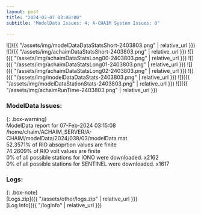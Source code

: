 ```yaml
---
layout: post
title: "2024-02-07 03:00:00"
subtitle: "ModelData Issues: 4; A-CHAIM System Issues: 0"

---
```


![]({{ "/assets/img/modelDataDataStatsShort-2403803.png" | relative_url }})
![]({{ "/assets/img/achaimDataStatsShort-2403803.png" | relative_url }})
![]({{ "/assets/img/achaimDataStatsLong00-2403803.png" | relative_url }})
![]({{ "/assets/img/achaimDataStatsLong01-2403803.png" | relative_url }})
![]({{ "/assets/img/achaimDataStatsLong02-2403803.png" | relative_url }})
![]({{ "/assets/img/modelDataDataStats-2403803.png" | relative_url }})
![]({{ "/assets/img/modelDataStationStats-2403803.png" | relative_url }})
![]({{ "/assets/img/achaimRunTime-2403803.png" | relative_url }})


### ModelData Issues:  
  
{: .box-warning}  
 ModelData report for 07-Feb-2024 03:15:08   
 /home/chaim/ACHAIM_SERVER/A-CHAIM/modelData/2024/038/03/modelData.mat   
 52.3571% of RIO absoprtion values are finite   
 74.2609% of RIO volt values are finite   
 0% of all possible stations for IONO were downloaded. x2162   
 0% of all possible stations for SENTINEL were downloaded. x1617   
  


### Logs:  
  
{: .box-note}  
[Logs.zip]({{ "/assets/other/logs.zip" | relative_url }})  
[Log Info]({{ "/logInfo" | relative_url }})  
